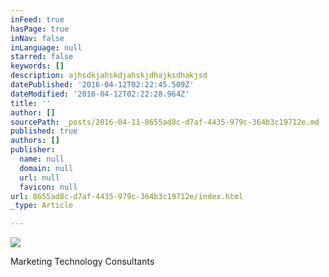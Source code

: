 ```yaml
---
inFeed: true
hasPage: true
inNav: false
inLanguage: null
starred: false
keywords: []
description: ajhsdkjahskdjahskjdhajksdhakjsd
datePublished: '2016-04-12T02:22:45.509Z'
dateModified: '2016-04-12T02:22:28.964Z'
title: ''
author: []
sourcePath: _posts/2016-04-11-8655ad8c-d7af-4435-979c-364b3c19712e.md
published: true
authors: []
publisher:
  name: null
  domain: null
  url: null
  favicon: null
url: 8655ad8c-d7af-4435-979c-364b3c19712e/index.html
_type: Article

---
```

![](https://the-grid-user-content.s3-us-west-2.amazonaws.com/d80aca7a-66ab-40cd-9550-5ac9fe7ff1d9.jpg)

Marketing Technology Consultants